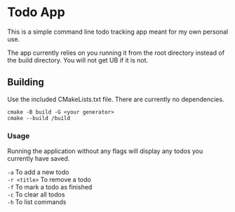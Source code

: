 # Todo App
This is a simple command line todo tracking app meant for my own personal use.

The app currently relies on you running it from the root directory instead of the build directory. You will not get UB if it is not.

## Building
Use the included CMakeLists.txt file. There are currently no dependencies.

``` cmake -B build -G <your generator> ```<br>
``` cmake --build /build ```


### Usage

Running the application without any flags will display any todos you currently have saved.<br>

``` -a ``` To add a new todo<br>
``` -r <title> ``` To remove a todo<br>
``` -f ``` To mark a todo as finished<br>
``` -c ``` To clear all todos<br>
``` -h ``` To list commands<br>


